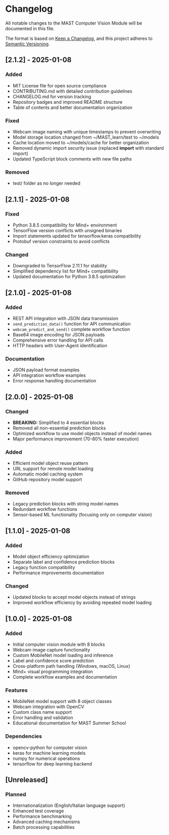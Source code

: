 # Changelog

All notable changes to the MAST Computer Vision Module will be documented in this file.

The format is based on [Keep a Changelog](https://keepachangelog.com/en/1.0.0/),
and this project adheres to [Semantic Versioning](https://semver.org/spec/v2.0.0.html).

## [2.1.2] - 2025-01-08

### Added
- MIT License file for open source compliance
- CONTRIBUTING.md with detailed contribution guidelines
- CHANGELOG.md for version tracking
- Repository badges and improved README structure
- Table of contents and better documentation organization

### Fixed
- Webcam image naming with unique timestamps to prevent overwriting
- Model storage location changed from ~/MAST_learn/test to ~/models
- Cache location moved to ~/models/cache for better organization
- Removed dynamic import security issue (replaced __import__ with standard import)
- Updated TypeScript block comments with new file paths

### Removed
- test/ folder as no longer needed

## [2.1.1] - 2025-01-08

### Fixed
- Python 3.8.5 compatibility for Mind+ environment
- TensorFlow version conflicts with unsigned binaries
- Import statements updated for tensorflow.keras compatibility
- Protobuf version constraints to avoid conflicts

### Changed
- Downgraded to TensorFlow 2.11.1 for stability
- Simplified dependency list for Mind+ compatibility
- Updated documentation for Python 3.8.5 optimization

## [2.1.0] - 2025-01-08

### Added
- REST API integration with JSON data transmission
- `send_prediction_data()` function for API communication
- `webcam_predict_and_send()` complete workflow function
- Base64 image encoding for JSON payloads
- Comprehensive error handling for API calls
- HTTP headers with User-Agent identification

### Documentation
- JSON payload format examples
- API integration workflow examples
- Error response handling documentation

## [2.0.0] - 2025-01-08

### Changed
- **BREAKING:** Simplified to 4 essential blocks
- Removed all non-essential prediction blocks
- Optimized workflow to use model objects instead of model names
- Major performance improvement (70-80% faster execution)

### Added
- Efficient model object reuse pattern
- URL support for remote model loading
- Automatic model caching system
- GitHub repository model support

### Removed
- Legacy prediction blocks with string model names
- Redundant workflow functions
- Sensor-based ML functionality (focusing only on computer vision)

## [1.1.0] - 2025-01-08

### Added
- Model object efficiency optimization
- Separate label and confidence prediction blocks
- Legacy function compatibility
- Performance improvements documentation

### Changed
- Updated blocks to accept model objects instead of strings
- Improved workflow efficiency by avoiding repeated model loading

## [1.0.0] - 2025-01-08

### Added
- Initial computer vision module with 8 blocks
- Webcam image capture functionality
- Custom MobileNet model loading and inference
- Label and confidence score prediction
- Cross-platform path handling (Windows, macOS, Linux)
- Mind+ visual programming integration
- Complete workflow examples and documentation

### Features
- MobileNet model support with 8 object classes
- Webcam integration with OpenCV
- Custom class name support
- Error handling and validation
- Educational documentation for MAST Summer School

### Dependencies
- opencv-python for computer vision
- keras for machine learning models
- numpy for numerical operations
- tensorflow for deep learning backend

## [Unreleased]

### Planned
- Internationalization (English/Italian language support)
- Enhanced test coverage
- Performance benchmarking
- Advanced caching mechanisms
- Batch processing capabilities